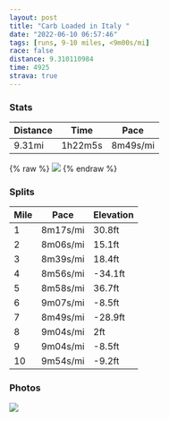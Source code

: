 ```yaml
---
layout: post
title: "Carb Loaded in Italy "
date: "2022-06-10 06:57:46"
tags: [runs, 9-10 miles, <9m00s/mi]
race: false
distance: 9.310110984
time: 4925
strava: true
---
```


### Stats

| Distance | Time | Pace |
|----------|------|------|
|9.31mi|1h22m5s|8m49s/mi|

{% raw %}
<img src='https://maps.googleapis.com/maps/api/staticmap?maptype=roadmap&path=enc:oawwFvhsbMELTeAA}@\Y?MuA}@?Wj@UFeAx@uC@a@\g@PCXoACMq@QMe@^rACFQQwAiCs@gCa@o@mAiAq@KqB}Bm@Qk@c@aAMiCmCm@Q{AZm@HaAiA]uAs@o@{@wAk@g@qA_AoAKQQ[H]m@_@IWy@cBsAk@iAk@c@eAYm@i@c@IKs@aAg@iAmAmAMOUEe@[c@eAK{As@qB@o@_@cAyAa@UaAkA{@kAm@gAI}@PmCpAyCDeAZgCh@w@n@gBNqBGqAc@aAsH}DwBoBg@eAYmACc@LgAhAcDDw@MoAm@qAm@q@gDmBiBuD}@_BoBgAiB[m@Bs@h@aAXiAA_Ai@aByAo@cAy@kCa@g@k@OcAPm@Gs@c@yEiAaDiB}B}Cs@q@eFsC{BeBg@}ADE[_@Mc@YaDNkEy@{BqBsAmAsAqKeHuJwFcAMwBJiBg@aACg@JgCvAcAIoAe@cCcB}A_BsCkE[W_@QwCXsFq@mBoAk@wA[yAe@a@a@Im@PU\Gh@PvArAxBF`@QnAi@p@i@Be@WaAq@yBwBwB_AeAQ[HQZc@V]n@_Ap@q@dAa@lAEfB_@`BQ|AAh@Hx@x@dAr@`@lBDPkCPkAxA}AzB?`Ak@t@Ox@RfB`BbAfBb@xANfBfAbA|Ah@l@`A\t@PjBXdApAzBrB~AjF|Bh@`@jA`Bj@lB`Ax@x@XlCEhA^^\j@hAl@|CbAjCfCdDbBv@bCTb@CxDoA|AA|@\vCxBv@hAvAtCjAhAnAJlBSlANnA~@jCzEdAzA`BpAzAdB`DrGx@|@bA`@pALh@M|ADtCSlAVz@r@d@xAFlAX|@hBxAp@\nCjApBh@vBfA`B`BfBdDrCpDfBnAv@dAz@BVLf@z@JjARh@r@\b@Cj@PJJDf@pBbAZn@ZFx@hCDbBlA\dCdBl@dApAt@d@f@f@Ed@PdAhAp@h@xCvBlAL`@Rp@~@p@Nj@v@jA|@b@r@pClAtA\fAz@jAVn@hBfCp@hCfB`Ab@wBbJKn@@hAYhAEn@j@b@JVt@Rn@v@PAPn@|@`@x@z@vAd@h@j@b@Nn@z@gAtGg@v@{@dEL|@z@PxAdAX`@K`AF|@e@hBAt@Td@HZG^p@v@Vl@MdALXd@F&key=AIzaSyC1MId7bFpkLXNAaYhBSTb8jLyiSqzbDtM&size=800x800&markers=color:yellow|label:S|40.7556,-73.9958&markers=color:green|label:F|40.754809999999985,-74.00154999999994'>
{% endraw %}

### Splits

| Mile | Pace | Elevation |
|------|------|-----------|
|1|8m17s/mi|30.8ft|
|2|8m06s/mi|15.1ft|
|3|8m39s/mi|18.4ft|
|4|8m56s/mi|-34.1ft|
|5|8m58s/mi|36.7ft|
|6|9m07s/mi|-8.5ft|
|7|8m49s/mi|-28.9ft|
|8|9m04s/mi|2ft|
|9|9m04s/mi|-8.5ft|
|10|9m54s/mi|-9.2ft|

### Photos
<img src='https://dgtzuqphqg23d.cloudfront.net/nXhlVe9i07NL3GpkWCr2uzkRVa-Fd6yLeLaDo1hGJ6Y-576x768.jpg'>
